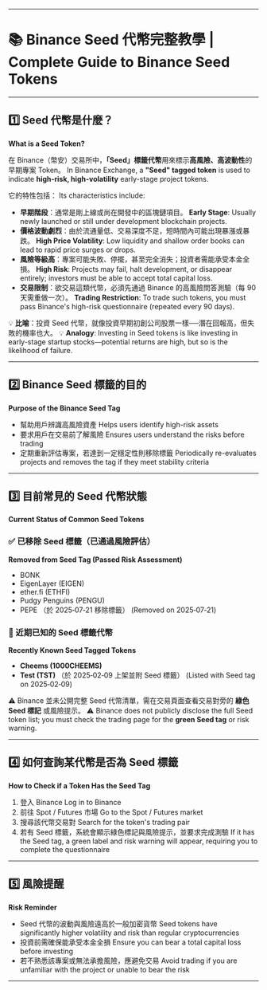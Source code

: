 
---

# 📚 Binance Seed 代幣完整教學 | Complete Guide to Binance Seed Tokens

---

## 1️⃣ Seed 代幣是什麼？

**What is a Seed Token?**

在 Binance（幣安）交易所中，**「Seed」標籤代幣**用來標示**高風險、高波動性**的早期專案 Token。
In Binance Exchange, a **"Seed" tagged token** is used to indicate **high-risk, high-volatility** early-stage project tokens.

它的特性包括：
Its characteristics include:

* **早期階段**：通常是剛上線或尚在開發中的區塊鏈項目。
  **Early Stage**: Usually newly launched or still under development blockchain projects.
* **價格波動劇烈**：由於流通量低、交易深度不足，短時間內可能出現暴漲或暴跌。
  **High Price Volatility**: Low liquidity and shallow order books can lead to rapid price surges or drops.
* **風險等級高**：專案可能失敗、停擺，甚至完全消失；投資者需能承受本金全損。
  **High Risk**: Projects may fail, halt development, or disappear entirely; investors must be able to accept total capital loss.
* **交易限制**：欲交易這類代幣，必須先通過 Binance 的高風險問答測驗（每 90 天需重做一次）。
  **Trading Restriction**: To trade such tokens, you must pass Binance's high-risk questionnaire (repeated every 90 days).

💡 **比喻**：投資 Seed 代幣，就像投資早期初創公司股票一樣──潛在回報高，但失敗的機率也大。
💡 **Analogy**: Investing in Seed tokens is like investing in early-stage startup stocks—potential returns are high, but so is the likelihood of failure.

---

## 2️⃣ Binance Seed 標籤的目的

**Purpose of the Binance Seed Tag**

* 幫助用戶辨識高風險資產
  Helps users identify high-risk assets
* 要求用戶在交易前了解風險
  Ensures users understand the risks before trading
* 定期重新評估專案，若達到一定穩定性則移除標籤
  Periodically re-evaluates projects and removes the tag if they meet stability criteria

---

## 3️⃣ 目前常見的 Seed 代幣狀態

**Current Status of Common Seed Tokens**

### ✅ 已移除 Seed 標籤（已通過風險評估）

**Removed from Seed Tag (Passed Risk Assessment)**

* BONK
* EigenLayer (EIGEN)
* ether.fi (ETHFI)
* Pudgy Penguins (PENGU)
* PEPE
  （於 2025‑07‑21 移除標籤）
  (Removed on 2025‑07‑21)

### 🌱 近期已知的 Seed 標籤代幣

**Recently Known Seed Tagged Tokens**

* **Cheems (1000CHEEMS)**
* **Test (TST)**
  （於 2025‑02‑09 上架並附 Seed 標籤）
  (Listed with Seed tag on 2025‑02‑09)

⚠ Binance 並未公開完整 Seed 代幣清單，需在交易頁面查看交易對旁的 **綠色 Seed 標記** 或風險提示。
⚠ Binance does not publicly disclose the full Seed token list; you must check the trading page for the **green Seed tag** or risk warning.

---

## 4️⃣ 如何查詢某代幣是否為 Seed 標籤

**How to Check if a Token Has the Seed Tag**

1. 登入 Binance
   Log in to Binance
2. 前往 Spot / Futures 市場
   Go to the Spot / Futures market
3. 搜尋該代幣交易對
   Search for the token's trading pair
4. 若有 Seed 標籤，系統會顯示綠色標記與風險提示，並要求完成測驗
   If it has the Seed tag, a green label and risk warning will appear, requiring you to complete the questionnaire

---

## 5️⃣ 風險提醒

**Risk Reminder**

* Seed 代幣的波動與風險遠高於一般加密貨幣
  Seed tokens have significantly higher volatility and risk than regular cryptocurrencies
* 投資前需確保能承受本金全損
  Ensure you can bear a total capital loss before investing
* 若不熟悉該專案或無法承擔風險，應避免交易
  Avoid trading if you are unfamiliar with the project or unable to bear the risk

---
